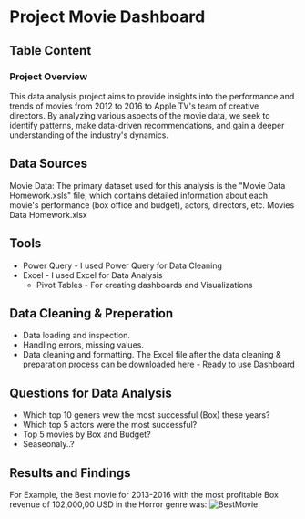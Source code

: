 # Project Movie Dashboard
## Table Content

### Project Overview
This data analysis project aims to provide insights into the performance and trends of movies from 2012 to 2016 to Apple TV's team of creative directors. By analyzing various aspects of the movie data, we seek to identify patterns, make data-driven recommendations, and gain a deeper understanding of the industry's dynamics.

## Data Sources
Movie Data: The primary dataset used for this analysis is the "Movie Data Homework.xsls" file, which contains detailed information about each movie's performance (box office and budget), actors, directors, etc. Movies Data Homework.xlsx

## Tools
- Power Query - I used Power Query for Data Cleaning
- Excel - I used Excel for Data Analysis
  - Pivot Tables - For creating dashboards and Visualizations

## Data Cleaning & Preperation
- Data loading and inspection.
- Handling errors, missing values.
- Data cleaning and formatting. The Excel file after the data cleaning & preparation process can be downloaded here - [Ready to use Dashboard](https://github.com/user-attachments/files/19238698/Cleaned.Movie.Data.with.combined-Avi.xlsx)

## Questions for Data Analysis
- Which top 10 geners wew the most successful (Box) these years?
- Which top 5 actors were the most successful?
- Top 5 movies by Box and Budget?
- Seaseonaly..?

## Results and Findings
For Example, the Best movie for 2013-2016 with the most profitable Box revenue of 102,000,00 USD in the Horror genre was:
![BestMovie](https://github.com/user-attachments/assets/7afe3433-9b9b-4287-b781-76c33c962655)
